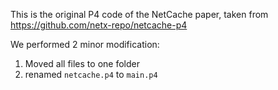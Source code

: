 This is the original P4 code of the NetCache paper, taken from https://github.com/netx-repo/netcache-p4

We performed 2 minor modification:
  1. Moved all files to one folder
  2. renamed `netcache.p4` to `main.p4`